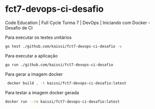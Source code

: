 # fct7-devops-ci-desafio
Code Education | Full Cycle Turma 7 | DevOps | Iniciando com Docker - Desafio de CI

Para executar os testes unitários

```bash
go test ./github.com/kaissi/fct7-devops-ci-desafio -v
```

Para executar a aplicação

```bash
go run ./github.com/kaissi/fct7-devops-ci-desafio
```

Para gerar a imagem docker

```bash
 docker build . -t kaissi/fct7-devops-ci-desafio:latest
```

Para testar a imagem docker gerada

```bash
docker run --rm kaissi/fct7-devops-ci-desafio:latest
```
